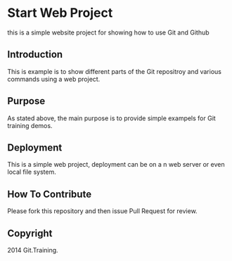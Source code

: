 # Start Web Project

this is a simple website project for showing how to use Git and Github

## Introduction

This is example is to show different parts of the Git repositroy and various commands using a web project.

## Purpose

As stated above, the main purpose is to provide simple exampels for Git training demos.

## Deployment

This is a simple web project, deployment can be on a n web server or even local file system.

## How To Contribute

Please fork this repository and then issue Pull Request for review.

## Copyright

2014 Git.Training.